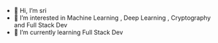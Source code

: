 - 👋 Hi, I’m sri
- 👀 I’m interested in Machine Learning , Deep Learning , Cryptography  and Full Stack Dev
- 🌱 I’m currently learning  Full Stack Dev

<!---
sriieeu/sriieeu is a ✨ special ✨ repository because its `README.md` (this file) appears on your GitHub profile.
You can click the Preview link to take a look at your changes.
--->
